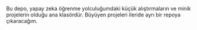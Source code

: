 Bu depo, yapay zeka öğrenme yolculuğumdaki küçük alıştırmaların ve minik projelerin olduğu ana klasördür.
Büyüyen projeleri ileride ayrı bir repoya çıkaracağım.
